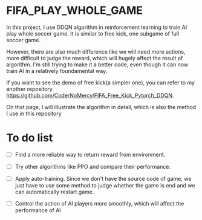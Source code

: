 # FIFA_PLAY_WHOLE_GAME
In this project, I use DDQN algorithm in reinforcement learning to train AI play whole soccer game. It is similar to free kick, one subgame of full soccer game. 

However, there are also much difference like we will need more actions, more difficult to judge the reward, which will hugely
affect the result of algorithm. I'm still trying to make it a better code, even though it can now train AI in a relatively foundamental way.

If you want to see the demo of free kick(a simpler one), you can refer to my another repository
https://github.com/CoderNoMercy/FIFA_Free_Kick_Pytorch_DDQN.

On that page, I will illustrate the algorithm in detail, which is also the method I use in this repository

# To do list

- [ ] Find a more reliable way to return reward from environment.
- [ ] Try other algorithms like PPO and compare their performance.
- [ ] Apply auto-training. Since we don't have the source code of game, we just have to use some method to judge whether the game is end and we can automatically restart game.

- [ ] Control the action of AI players more smoothly, which will affect the performance of AI
